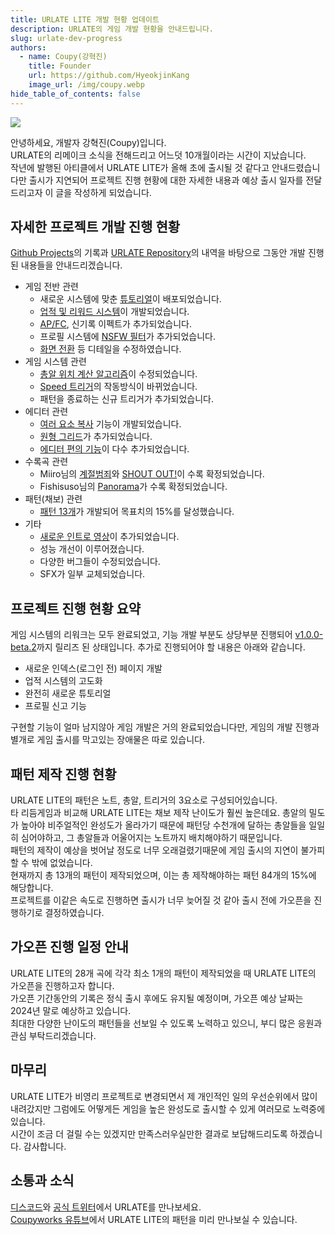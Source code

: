 ```yaml
---
title: URLATE LITE 개발 현황 업데이트
description: URLATE의 게임 개발 현황을 안내드립니다.
slug: urlate-dev-progress
authors:
  - name: Coupy(강혁진)
    title: Founder
    url: https://github.com/HyeokjinKang
    image_url: /img/coupy.webp
hide_table_of_contents: false
---
```


![](/img/urlate-dev-update.webp)

<!--truncate-->

안녕하세요, 개발자 강혁진(Coupy)입니다.  
URLATE의 리메이크 소식을 전해드리고 어느덧 10개월이라는 시간이 지났습니다.  
작년에 발행된 아티클에서 URLATE LITE가 올해 초에 출시될 것 같다고 안내드렸습니다만 출시가 지연되어 프로젝트 진행 현황에 대한 자세한 내용과 예상 출시 일자를 전달드리고자 이 글을 작성하게 되었습니다.
## 자세한 프로젝트 개발 진행 현황
[Github Projects](https://github.com/users/HyeokjinKang/projects/3)의 기록과 [URLATE Repository](https://github.com/HyeokjinKang/URLATE)의 내역을 바탕으로 그동안 개발 진행된 내용들을 안내드리겠습니다.
- 게임 전반 관련
	- 새로운 시스템에 맞춘 [튜토리얼](https://youtu.be/tEu4r78eYbY)이 배포되었습니다.
	- [업적 및 리워드 시스템](https://youtu.be/NZTHqiILBMM)이 개발되었습니다.
	- [AP/FC](https://youtu.be/mo2OAQAC6nM), 신기록 이펙트가 추가되었습니다.
	- 프로필 시스템에 [NSFW 필터](https://youtu.be/pdMkd8O2_n8)가 추가되었습니다.
	- [화면 전환](https://youtu.be/0TOgs1NUye4) 등 디테일을 수정하였습니다.
- 게임 시스템 관련
	- [총알 위치 계산 알고리즘](https://youtu.be/Hnjq-VmaioQ)이 수정되었습니다.
	- [Speed 트리거](https://youtu.be/k1lSp-jFuB0)의 작동방식이 바뀌었습니다.
	- 패턴을 종료하는 신규 트리거가 추가되었습니다.
- 에디터 관련
	- [여러 요소 복사](https://youtu.be/71Ylsi1tPs4) 기능이 개발되었습니다.
	- [원형 그리드](https://youtu.be/XxTVGYUxBNE)가 추가되었습니다.
	- [에디터 편의 기능](https://youtu.be/_ld-QREE5B0)이 다수 추가되었습니다.
- 수록곡 관련
	- Miiro님의 [계절범죄](https://youtu.be/rWbOrlbhens)와 [SHOUT OUT!](https://youtu.be/CXQsnR6ILzE)이 수록 확정되었습니다.
	- Fishisuso님의 [Panorama](https://www.youtube.com/watch?v=FneylUbdjus)가 수록 확정되었습니다.
- 패턴(채보) 관련
	- [패턴 13개](https://www.youtube.com/@coupyworks/videos)가 개발되어 목표치의 15%를 달성했습니다.
- 기타
	- [새로운 인트로 영상](https://youtu.be/Xxq_-6k_pKQ)이 추가되었습니다.
	- 성능 개선이 이루어졌습니다.
	- 다양한 버그들이 수정되었습니다.
	- SFX가 일부 교체되었습니다.
## 프로젝트 진행 현황 요약
게임 시스템의 리워크는 모두 완료되었고, 기능 개발 부분도 상당부분 진행되어 [v1.0.0-beta.2](https://github.com/HyeokjinKang/URLATE/releases/tag/v1.0.0-beta.2)까지 릴리즈 된 상태입니다. 추가로 진행되어야 할 내용은 아래와 같습니다.
- 새로운 인덱스(로그인 전) 페이지 개발
- 업적 시스템의 고도화
- 완전히 새로운 튜토리얼
- 프로필 신고 기능

구현할 기능이 얼마 남지않아 게임 개발은 거의 완료되었습니다만, 게임의 개발 진행과 별개로 게임 출시를 막고있는 장애물은 따로 있습니다.
## 패턴 제작 진행 현황
URLATE LITE의 패턴은 노트, 총알, 트리거의 3요소로 구성되어있습니다.  
타 리듬게임과 비교해 URLATE LITE는 채보 제작 난이도가 훨씬 높은데요. 총알의 밀도가 높아야 비주얼적인 완성도가 올라가기 때문에 패턴당 수천개에 달하는 총알들을 일일히 심어야하고, 그 총알들과 어울어지는 노트까지 배치해야하기 때문입니다.  
패턴의 제작이 예상을 벗어날 정도로 너무 오래걸렸기때문에 게임 출시의 지연이 불가피할 수 밖에 없었습니다.  
현재까지 총 13개의 패턴이 제작되었으며, 이는 총 제작해야하는 패턴 84개의 15%에 해당합니다.  
프로젝트를 이같은 속도로 진행하면 출시가 너무 늦어질 것 같아 출시 전에 가오픈을 진행하기로 결정하였습니다.
## 가오픈 진행 일정 안내
URLATE LITE의 28개 곡에 각각 최소 1개의 패턴이 제작되었을 때 URLATE LITE의 가오픈을 진행하고자 합니다.  
가오픈 기간동안의 기록은 정식 출시 후에도 유지될 예정이며, 가오픈 예상 날짜는 2024년 말로 예상하고 있습니다.  
최대한 다양한 난이도의 패턴들을 선보일 수 있도록 노력하고 있으니, 부디 많은 응원과 관심 부탁드리겠습니다.
## 마무리
URLATE LITE가 비영리 프로젝트로 변경되면서 제 개인적인 일의 우선순위에서 많이 내려갔지만 그럼에도 어떻게든 게임을 높은 완성도로 출시할 수 있게 여러모로 노력중에 있습니다.  
시간이 조금 더 걸릴 수는 있겠지만 만족스러우실만한 결과로 보답해드리도록 하겠습니다. 감사합니다.
## 소통과 소식
[디스코드](https://discord.gg/YMhYzPbEYV)와 [공식 트위터](https://twitter.com/URLATE_)에서 URLATE를 만나보세요.  
[Coupyworks 유튜브](https://www.youtube.com/@coupyworks)에서 URLATE LITE의 패턴을 미리 만나보실 수 있습니다.